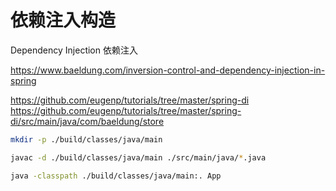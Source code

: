 依赖注入构造
==========

Dependency Injection 依赖注入

https://www.baeldung.com/inversion-control-and-dependency-injection-in-spring

https://github.com/eugenp/tutorials/tree/master/spring-di  
https://github.com/eugenp/tutorials/tree/master/spring-di/src/main/java/com/baeldung/store

```bash
mkdir -p ./build/classes/java/main

javac -d ./build/classes/java/main ./src/main/java/*.java

java -classpath ./build/classes/java/main:. App
```